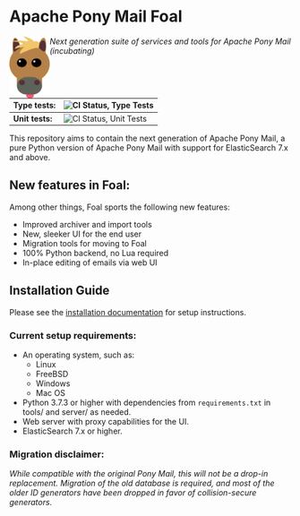# Apache Pony Mail Foal
<img src="https://github.com/apache/incubator-ponymail-foal/blob/master/webui/images/foal.png" width="72" align="left"/>

_Next generation suite of services and tools for Apache Pony Mail (incubating)_

| Type tests: | ![CI Status, Type Tests](https://img.shields.io/github/workflow/status/apache/incubator-ponymail-foal/Foal%20Type%20Tests?style=plastic) |
|-----|-------|
| **Unit tests:** | ![CI Status, Unit Tests](https://img.shields.io/github/workflow/status/apache/incubator-ponymail-foal/Unit%20Tests?style=plastic) |


This repository aims to contain the next generation of Apache Pony Mail,
a pure Python version of Apache Pony Mail with support for ElasticSearch 
7.x and above.


## New features in Foal:
Among other things, Foal sports the following new features:

* Improved archiver and import tools
* New, sleeker UI for the end user
* Migration tools for moving to Foal
* 100% Python backend, no Lua required
* In-place editing of emails via web UI

## Installation Guide
Please see the [installation documentation](INSTALL.md) for setup instructions.

### Current setup requirements:

* An operating system, such as:
  * Linux
  * FreeBSD
  * Windows
  * Mac OS
* Python 3.7.3 or higher with dependencies from `requirements.txt` in tools/ and server/ as needed.
* Web server with proxy capabilities for the UI.
* ElasticSearch 7.x or higher.


### Migration disclaimer:
_While compatible with the original Pony Mail, this will not be a drop-in replacement.
Migration of the old database is required, and most of the older ID generators have 
been dropped in favor of collision-secure generators._
